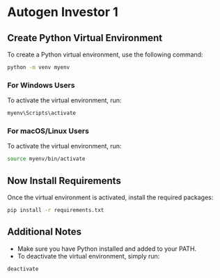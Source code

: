 
# Autogen Investor 1

## Create Python Virtual Environment

To create a Python virtual environment, use the following command:

```bash
python -m venv myenv
```

### For Windows Users
To activate the virtual environment, run:

```bash
myenv\Scripts\activate
```

### For macOS/Linux Users
To activate the virtual environment, run:

```bash
source myenv/bin/activate
```

## Now Install Requirements
Once the virtual environment is activated, install the required packages:

```bash
pip install -r requirements.txt
```

## Additional Notes
- Make sure you have Python installed and added to your PATH.
- To deactivate the virtual environment, simply run:

```bash
deactivate
```
```
